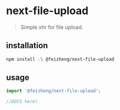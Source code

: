 # next-file-upload
> Simple xhr for file upload.

## installation
```bash
npm install -S @feizheng/next-file-upload
```

## usage
```js
import '@feizheng/next-file-upload';

//DOCS here!
```
